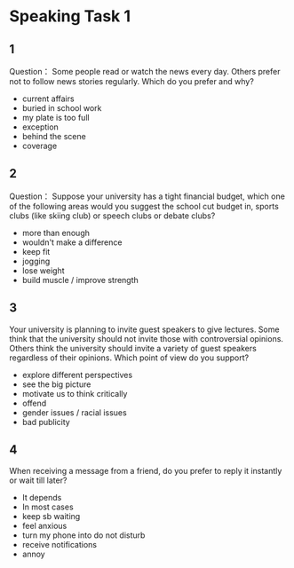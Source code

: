 # Speaking Task 1
## 1
Question：
Some people read or watch the news every day. Others prefer not to follow news stories regularly. Which do you prefer and why?

- current affairs
- buried in school work
- my plate is too full
- exception
- behind the scene
- coverage

## 2
Question：
Suppose your university has a tight financial budget, which one of the following areas would you suggest the school cut budget in, sports clubs (like skiing club) or speech clubs or debate clubs?

- more than enough
- wouldn't make a difference
- keep fit
- jogging
- lose weight
- build muscle / improve strength

## 3
Your university is planning to invite guest speakers to give lectures. Some think that the university should not invite those with controversial opinions. Others think the university should invite a variety of guest speakers regardless of their opinions. Which point of view do you support?

- explore different perspectives
- see the big picture
- motivate us to think critically
- offend
- gender issues / racial issues
- bad publicity

## 4
When receiving a message from a friend, do you prefer to reply it instantly or wait till later?

- It depends
- In most cases
- keep sb waiting
- feel anxious
- turn my phone into do not disturb
- receive notifications
- annoy
